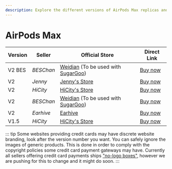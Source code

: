 ```yaml
---
description: Explore the different versions of AirPods Max replicas and their associated sellers. Find official stores and direct links to purchase AirPods Max replicas.
---
```


# AirPods Max

| Version | Seller    | Official Store                                                                                      | Direct Link                                  |
|---------|-----------|-----------------------------------------------------------------------------------------------------|----------------------------------------------|
| V2 BES  | *BESChan* | [Weidian](https://airreps.link/beschan) (To be used with [SugarGoo](https://airreps.link/sugargoo/)) | [Buy now](https://airreps.link/beschan)      |
| V2      | *Jenny*   | [Jenny's Store](https://jenny.airreps.info)                                                         | [Buy now](https://airreps.link/jenny)        |
| V2      | *HiCity*  | [HiCity's Store](https://hicitypods.com)                                                            | [Buy now](https://airreps.link/hcmaxv2)      |
| V2      | *BESChan* | [Weidian](https://airreps.link/beschan) (To be used with [SugarGoo](https://airreps.link/sugargoo/)) | [Buy now](https://airreps.link/beschan)      |
| V2      | *Earhive* | [Earhive](https://airreps.link/earhive)                                                                      | [Buy now](https://airreps.link/earhive)       |
| V1.5    | *HiCity*  | [HiCity's Store](https://hicitypods.com)                                                            | [Buy now](https://airreps.link/hicityairmax) |

::: tip
Some websites providing credit cards may have discrete website branding, look after the version number you want. You can safely ignore the images of generic products. This is done in order to comply with the copyright policies some credit card payment gateways may have. Currently all sellers offering credit card payments ships ["no-logo boxes"](https://airpodsreplicas.com/introduction/packaging#no-logo-box), however we are pushing for this to change and it might do soon. 
:::